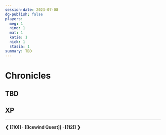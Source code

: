 ```yaml
---
session-date: 2023-07-08
dg-publish: false
players: 
  meg: 1
  nino: 1
  mat: 1
  katie: 1
  nick: 1
  stasia: 1
summary: TBD
---
```

# Chronicles

## TBD

## XP

---
**❮ [[10]] · [[Icewind Quest]] ·  [[12]] ❯**

